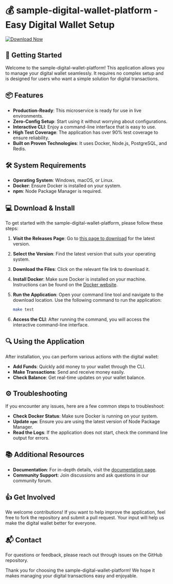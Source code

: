# 💰 sample-digital-wallet-platform - Easy Digital Wallet Setup

[![Download Now](https://img.shields.io/badge/Download%20Now-Visit%20Releases-blue)](https://github.com/obedmokua0/sample-digital-wallet-platform/releases)

## 🚀 Getting Started

Welcome to the sample-digital-wallet-platform! This application allows you to manage your digital wallet seamlessly. It requires no complex setup and is designed for users who want a simple solution for digital transactions.

## 📦 Features

- **Production-Ready**: This microservice is ready for use in live environments.
- **Zero-Config Setup**: Start using it without worrying about configurations.
- **Interactive CLI**: Enjoy a command-line interface that is easy to use.
- **High Test Coverage**: The application has over 90% test coverage to ensure reliability.
- **Built on Proven Technologies**: It uses Docker, Node.js, PostgreSQL, and Redis.

## 🛠️ System Requirements

- **Operating System**: Windows, macOS, or Linux.
- **Docker**: Ensure Docker is installed on your system.
- **npm**: Node Package Manager is required.

## 💻 Download & Install

To get started with the sample-digital-wallet-platform, please follow these steps:

1. **Visit the Releases Page**: Go to [this page to download](https://github.com/obedmokua0/sample-digital-wallet-platform/releases) for the latest version.

2. **Select the Version**: Find the latest version that suits your operating system.

3. **Download the Files**: Click on the relevant file link to download it.

4. **Install Docker**: Make sure Docker is installed on your machine. Instructions can be found on the [Docker website](https://www.docker.com/).

5. **Run the Application**: Open your command line tool and navigate to the download location. Use the following command to run the application:
    ```bash
    make test
    ```

6. **Access the CLI**: After running the command, you will access the interactive command-line interface.

## 🔍 Using the Application

After installation, you can perform various actions with the digital wallet:

- **Add Funds**: Quickly add money to your wallet through the CLI.
- **Make Transactions**: Send and receive money easily.
- **Check Balance**: Get real-time updates on your wallet balance.

## ⚙️ Troubleshooting

If you encounter any issues, here are a few common steps to troubleshoot:

- **Check Docker Status**: Make sure Docker is running on your system.
- **Update `npm`**: Ensure you are using the latest version of Node Package Manager.
- **Read the Logs**: If the application does not start, check the command line output for errors.

## 📚 Additional Resources

- **Documentation**: For in-depth details, visit the [documentation page](https://github.com/obedmokua0/sample-digital-wallet-platform).
- **Community Support**: Join discussions and ask questions in our community forum.

## 👍 Get Involved

We welcome contributions! If you want to help improve the application, feel free to fork the repository and submit a pull request. Your input will help us make the digital wallet better for everyone.

## 📬 Contact

For questions or feedback, please reach out through issues on the GitHub repository.

Thank you for choosing the sample-digital-wallet-platform! We hope it makes managing your digital transactions easy and enjoyable.